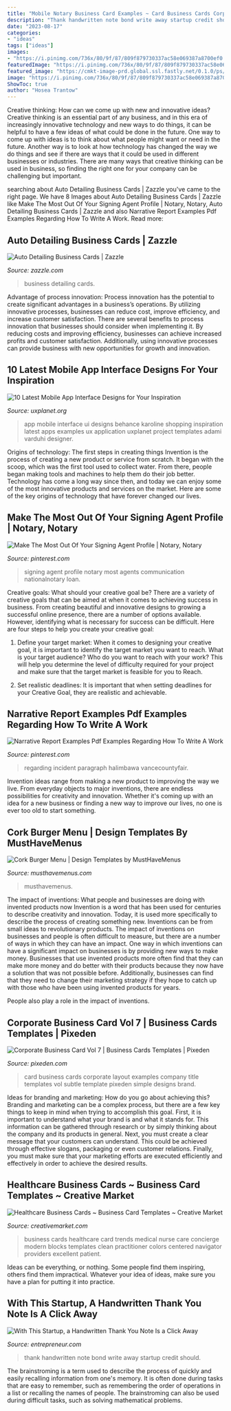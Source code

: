 ```yaml
---
title: "Mobile Notary Business Card Examples ~ Card Business Cards Corporate Layout Examples Company Title Templates Vol Subtle Template Pixeden Simple Designs Brand"
description: "Thank handwritten note bond write away startup credit should"
date: "2023-08-17"
categories:
- "ideas"
tags: ["ideas"]
images:
- "https://i.pinimg.com/736x/80/9f/87/809f879730337ac58e069387a8700ef0.jpg"
featuredImage: "https://i.pinimg.com/736x/80/9f/87/809f879730337ac58e069387a8700ef0.jpg"
featured_image: "https://cmkt-image-prd.global.ssl.fastly.net/0.1.0/ps/22443/1160/772/m1/fpnw/wm0/healthcare-business-card-.jpg?1388897850&amp;s=ff7d4e0fde0c9340908b842414cc8198"
image: "https://i.pinimg.com/736x/80/9f/87/809f879730337ac58e069387a8700ef0.jpg"
ShowToc: true
author: "Hosea Trantow"
---
```



Creative thinking: How can we come up with new and innovative ideas?
Creative thinking is an essential part of any business, and in this era of increasingly innovative technology and new ways to do things, it can be helpful to have a few ideas of what could be done in the future. One way to come up with ideas is to think about what people might want or need in the future. Another way is to look at how technology has changed the way we do things and see if there are ways that it could be used in different businesses or industries. There are many ways that creative thinking can be used in business, so finding the right one for your company can be challenging but important.

	

		
searching about Auto Detailing Business Cards | Zazzle you've came to the right page. We have 8 Images about Auto Detailing Business Cards | Zazzle like Make The Most Out Of Your Signing Agent Profile | Notary, Notary, Auto Detailing Business Cards | Zazzle and also Narrative Report Examples Pdf Examples Regarding How To Write A Work. Read more:
		
    
## Auto Detailing Business Cards | Zazzle

<img loading=lazy src="http://rlv.zcache.com/auto_detailing_business_cards-r8ef321d25990444cb2bdc96309859a08_i579t_8byvr_630.jpg?view_padding=[285,0,285,0]" onerror="this.onerror=null;this.src='https://tse3.mm.bing.net/th?id=OIP.fEUN5RU7J7IwgEsDCeyNzwHaD4&amp;pid=15.1';" alt="Auto Detailing Business Cards | Zazzle">

_Source: zazzle.com_

>business detailing cards. 

	

Advantage of process innovation:
Process innovation has the potential to create significant advantages in a business’s operations. By utilizing innovative processes, businesses can reduce cost, improve efficiency, and increase customer satisfaction.
There are several benefits to process innovation that businesses should consider when implementing it. By reducing costs and improving efficiency, businesses can achieve increased profits and customer satisfaction. Additionally, using innovative processes can provide business with new opportunities for growth and innovation.

    
## 10 Latest Mobile App Interface Designs For Your Inspiration

<img loading=lazy src="https://cdn-images-1.medium.com/max/1600/0*qdqB64uDztKSx0ke.gif" onerror="this.onerror=null;this.src='https://tse4.mm.bing.net/th?id=OIP.VWJqYywuyPgFBWKwMU1bbgHaHa&amp;pid=15.1';" alt="10 Latest Mobile App Interface Designs for Your Inspiration">

_Source: uxplanet.org_

>app mobile interface ui designs behance karoline shopping inspiration latest apps examples ux application uxplanet project templates adami varduhi designer. 

	

Origins of technology: The first steps in creating things
Invention is the process of creating a new product or service from scratch. It began with the scoop, which was the first tool used to collect water. From there, people began making tools and machines to help them do their job better. Technology has come a long way since then, and today we can enjoy some of the most innovative products and services on the market. Here are some of the key origins of technology that have forever changed our lives.

    
## Make The Most Out Of Your Signing Agent Profile | Notary, Notary

<img loading=lazy src="https://i.pinimg.com/736x/97/5e/2f/975e2f3f941b61b9fe4eb1608974d378--mobil-communication.jpg" onerror="this.onerror=null;this.src='https://tse4.mm.bing.net/th?id=OIP.UUrh88u-6hAJBKOq0pY7ywHaLG&amp;pid=15.1';" alt="Make The Most Out Of Your Signing Agent Profile | Notary, Notary">

_Source: pinterest.com_

>signing agent profile notary most agents communication nationalnotary loan. 

	

Creative goals: What should your creative goal be?
There are a variety of creative goals that can be aimed at when it comes to achieving success in business. From creating beautiful and innovative designs to growing a successful online presence, there are a number of options available. However, identifying what is necessary for success can be difficult. Here are four steps to help you create your creative goal:
1. Define your target market: When it comes to designing your creative goal, it is important to identify the target market you want to reach. What is your target audience? Who do you want to reach with your work? This will help you determine the level of difficulty required for your project and make sure that the target market is feasible for you to Reach.

2. Set realistic deadlines: It is important that when setting deadlines for your Creative Goal, they are realistic and achievable.

    
## Narrative Report Examples Pdf Examples Regarding How To Write A Work

<img loading=lazy src="https://i.pinimg.com/736x/80/9f/87/809f879730337ac58e069387a8700ef0.jpg" onerror="this.onerror=null;this.src='https://tse3.mm.bing.net/th?id=OIP.HDk4F10TKh8ytGO_efTJ2QHaJl&amp;pid=15.1';" alt="Narrative Report Examples Pdf Examples Regarding How To Write A Work">

_Source: pinterest.com_

>regarding incident paragraph halimbawa vancecountyfair. 

	

Invention ideas range from making a new product to improving the way we live. From everyday objects to major inventions, there are endless possibilities for creativity and innovation. Whether it's coming up with an idea for a new business or finding a new way to improve our lives, no one is ever too old to start something.

    
## Cork Burger Menu | Design Templates By MustHaveMenus

<img loading=lazy src="https://www.musthavemenus.com/x/design/thumbnail/f0e418cf-92eb-48a8-bf64-1217020f41db?width=500&amp;update=1592914682744" onerror="this.onerror=null;this.src='https://tse3.mm.bing.net/th?id=OIP._FqM2jbrwm9SVCs7XcKbjwHaMD&amp;pid=15.1';" alt="Cork Burger Menu | Design Templates by MustHaveMenus">

_Source: musthavemenus.com_

>musthavemenus. 

	

The impact of inventions: What people and businesses are doing with invented products now
Invention is a word that has been used for centuries to describe creativity and innovation. Today, it is used more specifically to describe the process of creating something new. Inventions can be from small ideas to revolutionary products. The impact of inventions on businesses and people is often difficult to measure, but there are a number of ways in which they can have an impact. 
One way in which inventions can have a significant impact on businesses is by providing new ways to make money. Businesses that use invented products more often find that they can make more money and do better with their products because they now have a solution that was not possible before. Additionally, businesses can find that they need to change their marketing strategy if they hope to catch up with those who have been using invented products for years. 

People also play a role in the impact of inventions.

    
## Corporate Business Card Vol 7 | Business Cards Templates | Pixeden

<img loading=lazy src="https://www.pixeden.com/media/k2/galleries/282/003-krisalid-corporate-company-business-card-clean-subtle-print.jpg" onerror="this.onerror=null;this.src='https://tse3.mm.bing.net/th?id=OIP.RtU-N6A7poPA1gk5mlOheQHaD7&amp;pid=15.1';" alt="Corporate Business Card Vol 7 | Business Cards Templates | Pixeden">

_Source: pixeden.com_

>card business cards corporate layout examples company title templates vol subtle template pixeden simple designs brand. 

	

Ideas for branding and marketing: How do you go about achieving this?
Branding and marketing can be a complex process, but there are a few key things to keep in mind when trying to accomplish this goal. First, it is important to understand what your brand is and what it stands for. This information can be gathered through research or by simply thinking about the company and its products in general. Next, you must create a clear message that your customers can understand. This could be achieved through effective slogans, packaging or even customer relations. Finally, you must make sure that your marketing efforts are executed efficiently and effectively in order to achieve the desired results.

    
## Healthcare Business Cards ~ Business Card Templates ~ Creative Market

<img loading=lazy src="https://cmkt-image-prd.global.ssl.fastly.net/0.1.0/ps/22443/1160/772/m1/fpnw/wm0/healthcare-business-card-.jpg?1388897850&amp;s=ff7d4e0fde0c9340908b842414cc8198" onerror="this.onerror=null;this.src='https://tse3.mm.bing.net/th?id=OIP.7PuTFtBOLiYeIKH1Zgvn9wHaE7&amp;pid=15.1';" alt="Healthcare Business Cards ~ Business Card Templates ~ Creative Market">

_Source: creativemarket.com_

>business cards healthcare card trends medical nurse care concierge modern blocks templates clean practitioner colors centered navigator providers excellent patient. 

	

Ideas can be everything, or nothing. Some people find them inspiring, others find them impractical. Whatever your idea of ideas, make sure you have a plan for putting it into practice.

    
## With This Startup, A Handwritten Thank You Note Is A Click Away

<img loading=lazy src="https://assets.entrepreneur.com/static/20160114010941-bond-handwritten-note-3.jpg" onerror="this.onerror=null;this.src='https://tse2.mm.bing.net/th?id=OIP.IdC0td4hxTPuHge2YoK7pQHaEl&amp;pid=15.1';" alt="With This Startup, a Handwritten Thank You Note Is a Click Away">

_Source: entrepreneur.com_

>thank handwritten note bond write away startup credit should. 

	

The brainstroming is a term used to describe the process of quickly and easily recalling information from one's memory. It is often done during tasks that are easy to remember, such as remembering the order of operations in a list or recalling the names of people. The brainstroming can also be used during difficult tasks, such as solving mathematical problems.


